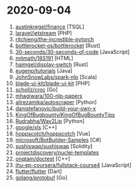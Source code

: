 # 2020-09-04

1. [austinkregel/finance](https://github.com/austinkregel/finance "A self hosted app to help you get a better understanding of your personal finances.") [TSQL]
2. [laravel/jetstream](https://github.com/laravel/jetstream "") [PHP]
3. [ritchieng/the-incredible-pytorch](https://github.com/ritchieng/the-incredible-pytorch "The Incredible PyTorch: a curated list of tutorials, papers, projects, communities and more relating to PyTorch.") 
4. [bottlerocket-os/bottlerocket](https://github.com/bottlerocket-os/bottlerocket "An operating system designed for hosting containers") [Rust]
5. [30-seconds/30-seconds-of-code](https://github.com/30-seconds/30-seconds-of-code "Short JavaScript code snippets for all your development needs") [JavaScript]
6. [mitmath/18S191](https://github.com/mitmath/18S191 "Course 18.S191 at MIT, fall 2020 - Introduction to computational thinking with Julia:") [HTML]
7. [haimgel/display-switch](https://github.com/haimgel/display-switch "Turn a $30 USB switch into a full-featured multi-monitor KVM switch") [Rust]
8. [eugenp/tutorials](https://github.com/eugenp/tutorials "Just Announced - Learn Spring Security OAuth:") [Java]
9. [JohnSnowLabs/spark-nlp](https://github.com/JohnSnowLabs/spark-nlp "State of the Art Natural Language Processing") [Scala]
10. [blade-ui-kit/blade-ui-kit](https://github.com/blade-ui-kit/blade-ui-kit "A set of renderless components to utilise in your Laravel Blade views.") [PHP]
11. [schollz/croc](https://github.com/schollz/croc "Easily and securely send things from one computer to another 🐊 📦") [Go]
12. [mhagiwara/100-nlp-papers](https://github.com/mhagiwara/100-nlp-papers "100 Must-Read NLP Papers") 
13. [alirezamika/autoscraper](https://github.com/alirezamika/autoscraper "A Smart, Automatic, Fast and Lightweight Web Scraper for Python") [Python]
14. [danistefanovic/build-your-own-x](https://github.com/danistefanovic/build-your-own-x "🤓 Build your own (insert technology here)") 
15. [KingOfBugbounty/KingOfBugBountyTips](https://github.com/KingOfBugbounty/KingOfBugBountyTips "") 
16. [Rudrabha/Wav2Lip](https://github.com/Rudrabha/Wav2Lip "This repository contains the codes of A Lip Sync Expert Is All You Need for Speech to Lip Generation In the Wild, published at ACM Multimedia 2020.") [Python]
17. [google/xls](https://github.com/google/xls "XLS: Accelerated HW Synthesis") [C++]
18. [hoppscotch/hoppscotch](https://github.com/hoppscotch/hoppscotch "👽 A free, fast and beautiful API request builder used by 75k+ developers. https://hoppscotch.io") [Vue]
19. [microsoft/BotBuilder-Samples](https://github.com/microsoft/BotBuilder-Samples "Welcome to the Bot Framework samples repository. Here you will find task-focused samples in C#, JavaScript and TypeScript to help you get started with the Bot Framework SDK!") [C#]
20. [sushiswap/sushiswap](https://github.com/sushiswap/sushiswap "🍣 SushiSwap smart contracts") [Solidity]
21. [projectdiscovery/nuclei-templates](https://github.com/projectdiscovery/nuclei-templates "Community curated list of template files for the nuclei engine to find security vulnerability and fingerprinting the targets.") 
22. [onqtam/doctest](https://github.com/onqtam/doctest "The fastest feature-rich C++11/14/17/20 single-header testing framework") [C++]
23. [jhu-ep-coursera/fullstack-course4](https://github.com/jhu-ep-coursera/fullstack-course4 "Example code for HTML, CSS, and Javascript for Web Developers Coursera Course") [JavaScript]
24. [flutter/flutter](https://github.com/flutter/flutter "Flutter makes it easy and fast to build beautiful apps for mobile and beyond.") [Dart]
25. [golang/protobuf](https://github.com/golang/protobuf "Go support for Google's protocol buffers") [Go]
